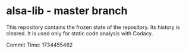# alsa-lib - master branch

This repository contains the frozen state of the repository.
Its history is cleared. It is used only for static code
analysis with Codacy.

Commit Time: 1734455462